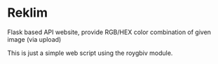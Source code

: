 Reklim
======

Flask based API website, provide RGB/HEX color combination of given image (via upload)

This is just a simple web script using the roygbiv module.